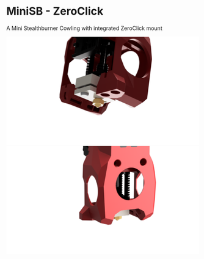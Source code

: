 # MiniSB - ZeroClick 


A Mini Stealthburner Cowling with integrated ZeroClick mount


![SB_ZK](./Images/V0.2_Master_Assembly_RC1_2023-Jan-08_09-34-04PM-000_CustomizedView23736582169.png)
![SB_ZK](./Images/V0.2_Master_Assembly_RC1_2023-Jan-08_09-37-21PM-000_CustomizedView15552299694.png)



